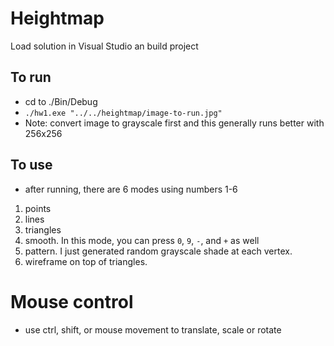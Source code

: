# Heightmap
Load solution in Visual Studio an build project

## To run
- cd to ./Bin/Debug
- ```./hw1.exe "../../heightmap/image-to-run.jpg"```
- Note: convert image to grayscale first and this generally runs better with 256x256

## To use
- after running, there are 6 modes using numbers 1-6
1. points
2. lines
3. triangles
4. smooth. In this mode, you can press ```0```, ```9```, ```-```, and ```+``` as well
5. pattern. I just generated random grayscale shade at each vertex.
6. wireframe on top of triangles.

# Mouse control
- use ctrl, shift, or mouse movement to translate, scale or rotate
